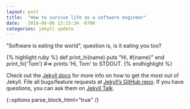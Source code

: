 ```yaml
---
layout: post
title:  "How to survive life as a software engineer"
date:   2016-08-06 13:15:34 -0700
categories: jekyll update
---
```

"Software is eating the world", question is, is it eating you too?

{% highlight ruby %}
def print_hi(name)
  puts "Hi, #{name}"
end
print_hi('Tom')
#=> prints 'Hi, Tom' to STDOUT.
{% endhighlight %}

Check out the [Jekyll docs][jekyll-docs] for more info on how to get the most out of Jekyll. File all bugs/feature requests at [Jekyll’s GitHub repo][jekyll-gh]. If you have questions, you can ask them on [Jekyll Talk][jekyll-talk].

[jekyll-docs]: http://jekyllrb.com/docs/home
[jekyll-gh]:   https://github.com/jekyll/jekyll
[jekyll-talk]: https://talk.jekyllrb.com/

{::options parse_block_html="true" /}
<div class="header-hero">
<div class="inner"></div>
</div>